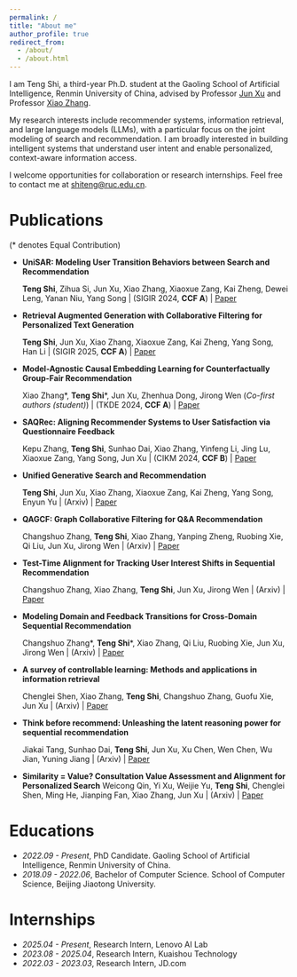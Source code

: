 ```yaml
---
permalink: /
title: "About me"
author_profile: true
redirect_from: 
  - /about/
  - /about.html
---
```



I am Teng Shi, a third-year Ph.D. student at the Gaoling School of Artificial Intelligence, Renmin University of China, advised by Professor [Jun Xu](https://scholar.google.com/citations?user=su14mcEAAAAJ&hl=zh-CN) and Professor [Xiao Zhang](https://scholar.google.com/citations?user=5FZ6wbAAAAAJ&hl=zh-CN).

My research interests include recommender systems, information retrieval, and large language models (LLMs), with a particular focus on the joint modeling of search and recommendation. I am broadly interested in building intelligent systems that understand user intent and enable personalized, context-aware information access.

I welcome opportunities for collaboration or research internships. Feel free to contact me at [shiteng@ruc.edu.cn](shiteng@ruc.edu.cn).


# Publications
(\* denotes Equal Contribution)

- **UniSAR: Modeling User Transition Behaviors between Search and Recommendation**
  
  **Teng Shi**, Zihua Si, Jun Xu, Xiao Zhang, Xiaoxue Zang, Kai Zheng, Dewei Leng, Yanan Niu, Yang Song \|
  (SIGIR 2024, **CCF A**) \| [Paper](https://dl.acm.org/doi/abs/10.1145/3626772.3657811)
  
- **Retrieval Augmented Generation with Collaborative Filtering for Personalized Text Generation**
  
  **Teng Shi**, Jun Xu, Xiao Zhang, Xiaoxue Zang, Kai Zheng, Yang Song, Han Li \|
  (SIGIR 2025, **CCF A**) \| [Paper](https://arxiv.org/abs/2504.05731)

- **Model-Agnostic Causal Embedding Learning for Counterfactually Group-Fair Recommendation**
  
  Xiao Zhang\*, **Teng Shi**\*, Jun Xu, Zhenhua Dong, Jirong Wen (*Co-first authors (student)*) \|
  (TKDE 2024, **CCF A**) \| [Paper](https://ieeexplore.ieee.org/abstract/document/10598228)

- **SAQRec: Aligning Recommender Systems to User Satisfaction via Questionnaire Feedback**
  
  Kepu Zhang, **Teng Shi**, Sunhao Dai, Xiao Zhang, Yinfeng Li, Jing Lu, Xiaoxue Zang, Yang Song, Jun Xu \|
  (CIKM 2024, **CCF B**) \| [Paper](https://dl.acm.org/doi/abs/10.1145/3627673.3679643)
  
- **Unified Generative Search and Recommendation**
  
  **Teng Shi**, Jun Xu, Xiao Zhang, Xiaoxue Zang, Kai Zheng, Yang Song, Enyun Yu \|
  (Arxiv) \| [Paper](https://arxiv.org/abs/2504.05730)

- **QAGCF: Graph Collaborative Filtering for Q&A Recommendation**
  
  Changshuo Zhang, **Teng Shi**, Xiao Zhang, Yanping Zheng, Ruobing Xie, Qi Liu, Jun Xu, Jirong Wen \|
  (Arxiv) \| [Paper](https://arxiv.org/abs/2406.04828)

- **Test-Time Alignment for Tracking User Interest Shifts in Sequential Recommendation**
  
  Changshuo Zhang, Xiao Zhang, **Teng Shi**, Jun Xu, Jirong Wen \|
  (Arxiv) \| [Paper](https://arxiv.org/abs/2504.01489)

- **Modeling Domain and Feedback Transitions for Cross-Domain Sequential Recommendation**
  
  Changshuo Zhang\*, **Teng Shi**\*, Xiao Zhang, Qi Liu, Ruobing Xie, Jun Xu, Jirong Wen \|
  (Arxiv) \| [Paper](https://arxiv.org/abs/2408.08209)

- **A survey of controllable learning: Methods and applications in information retrieval**
  
  Chenglei Shen, Xiao Zhang, **Teng Shi**, Changshuo Zhang, Guofu Xie, Jun Xu \|
  (Arxiv) \| [Paper](https://arxiv.org/abs/2407.06083)

- **Think before recommend: Unleashing the latent reasoning power for sequential recommendation**
  
  Jiakai Tang, Sunhao Dai, **Teng Shi**, Jun Xu, Xu Chen, Wen Chen, Wu Jian, Yuning Jiang \|
  (Arxiv) \| [Paper](https://arxiv.org/abs/2503.22675)

- **Similarity = Value? Consultation Value Assessment and Alignment for Personalized Search**
  Weicong Qin, Yi Xu, Weijie Yu, **Teng Shi**, Chenglei Shen, Ming He, Jianping Fan, Xiao Zhang, Jun Xu \|
  (Arxiv) \| [Paper](https://arxiv.org/pdf/2506.14437)

# Educations
- *2022.09 - Present*, PhD Candidate. Gaoling School of Artificial Intelligence, Renmin University of China.
- *2018.09 - 2022.06*, Bachelor of Computer Science. School of Computer Science, Beijing Jiaotong University. 

# Internships
- *2025.04 - Present*, Research Intern, Lenovo AI Lab
- *2023.08 - 2025.04*, Research Intern, Kuaishou Technology
- *2022.03 - 2023.03*, Research Intern, JD.com

